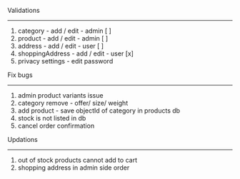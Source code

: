 Validations
__________________

1. category - add / edit - admin [ ]
2. product - add / edit - admin [ ]
3. address - add / edit  - user [ ]
4. shoppingAddress - add / edit  - user [x]
5. privacy settings - edit password

Fix bugs
_________________

1. admin product variants issue
2. category remove - offer/ size/ weight
3. add product - save objectId of category in products db
4. stock is not listed in db
5. cancel order confirmation


Updations
_________________

1. out of stock products cannot add to cart
2. shopping address in admin side order
